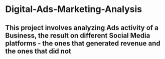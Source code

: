 # Digital-Ads-Marketing-Analysis
## This project involves analyzing Ads activity of a Business, the result on different Social Media platforms - the ones that generated revenue and the ones that did not
